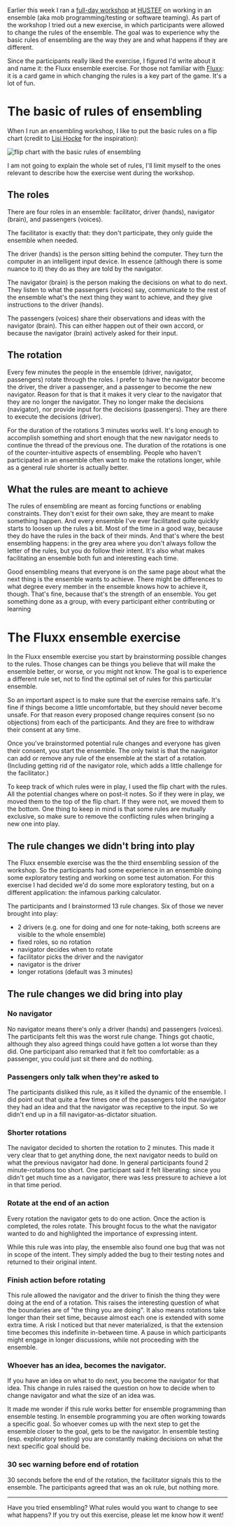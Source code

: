 <!--
.. title: The Fluxx ensemble exercise
.. slug: the-fluxx-ensemble-exercise
.. date: 2024-10-13
.. category: workshops
.. tags: ensembling, facilitation, teaching, workshop
.. type: text
.. previewimage: /images/2024/ensemble.jpg
.. description: The Fluxx ensemble exercise is an exercise in working in an ensemble, where the navigator can add or remove rules for the ensemble. The goal of the exercise is to experience why the basic rules of ensembling are the way they are and what happens if they are different.
-->

Earlier this week I ran a [full-day workshop](https://hustef.hu/joep_schuurkes_2024/) at [HUSTEF](https://hustef.hu/) on working in an ensemble (aka mob programming/testing or software teaming). As part of the workshop I tried out a new exercise, in which participants were allowed to change the rules of the ensemble. The goal was to experience why the basic rules of ensembling are the way they are and what happens if they are different.

Since the participants really liked the exercise, I figured I'd write about it and name it: the Fluxx ensemble exercise. For those not familiar with [Fluxx](https://www.looneylabs.com/games/fluxx): it is a card game in which changing the rules is a key part of the game. It's a lot of fun.

<!-- TEASER_END -->

# The basic of rules of ensembling

When I run an ensembling workshop, I like to put the basic rules on a flip chart (credit to [Lisi Hocke](https://www.lisihocke.com/) for the inspiration):

![flip chart with the basic rules of ensembling](/images/2024/ensemble.jpg)

I am not going to explain the whole set of rules, I'll limit myself to the ones relevant to describe how the exercise went during the workshop.

## The roles
There are four roles in an ensemble: facilitator, driver (hands), navigator (brain), and passengers (voices).

The facilitator is exactly that: they don't participate, they only guide the ensemble when needed. 

The driver (hands) is the person sitting behind the computer. They turn the computer in an intelligent input device. In essence (although there is some nuance to it) they do as they are told by the navigator.

The navigator (brain) is the person making the decisions on what to do next. They listen to what the passengers (voices) say, communicate to the rest of the ensemble what's the next thing they want to achieve, and they give instructions to the driver (hands).

The passengers (voices) share their observations and ideas with the navigator (brain). This can either happen out of their own accord, or because the navigator (brain) actively asked for their input.


## The rotation
Every few minutes the people in the ensemble (driver, navigator, passengers) rotate through the roles. I prefer to have the navigator become the driver, the driver a passenger, and a passenger to become the new navigator. Reason for that is that it makes it very clear to the navigator that they are no longer the navigator. They no longer make the decisions (navigator), nor provide input for the decisions (passengers). They are there to execute the decisions (driver).

For the duration of the rotations 3 minutes works well. It's long enough to accomplish something and short enough that the new navigator needs to continue the thread of the previous one. The duration of the rotations is one of the counter-intuitive aspects of ensembling. People who haven't participated in an ensemble often want to make the rotations longer, while as a general rule shorter is actually better.


## What the rules are meant to achieve
The rules of ensembling are meant as forcing functions or enabling constraints. They don't exist for their own sake, they are meant to make something happen. And every ensemble I've ever facilitated quite quickly starts to loosen up the rules a bit. Most of the time in a good way, because they do have the rules in the back of their minds. And that's where the best ensembling happens: in the grey area where you don't always follow the letter of the rules, but you do follow their intent. It's also what makes facilitating an ensemble both fun and interesting each time.

Good ensembling means that everyone is on the same page about what the next thing is the ensemble wants to achieve. There might be differences to what degree every member in the ensemble knows how to achieve it, though. That's fine, because that's the strength of an ensemble. You get something done as a group, with every participant either contributing or learning


# The Fluxx ensemble exercise

In the Fluxx ensemble exercise you start by brainstorming possible changes to the rules. Those changes can be things you believe that will make the ensemble better, or worse, or you might not know. The goal is to experience a different rule set, not to find the optimal set of rules for this particular ensemble.

So an important aspect is to make sure that the exercise remains safe. It's fine if things become a little uncomfortable, but they should never become unsafe. For that reason every proposed change requires consent (so no objections) from each of the participants. And they are free to withdraw their consent at any time.

Once you've brainstormed potential rule changes and everyone has given their consent, you start the ensemble. The only twist is that the navigator can add or remove any rule of the ensemble at the start of a rotation. (Including getting rid of the navigator role, which adds a little challenge for the facilitator.)

To keep track of which rules were in play, I used the flip chart with the rules. All the potential changes where on post-it notes. So if they were in play, we moved them to the top of the flip chart. If they were not, we moved them to the bottom. One thing to keep in mind is that some rules are mutually exclusive, so make sure to remove the conflicting rules when bringing a new one into play.


## The rule changes we didn't bring into play

The Fluxx ensemble exercise was the the third ensembling session of the workshop. So the participants had some experience in an ensemble doing some exploratory testing and working on some test automation. For this exercise I had decided we'd do some more exploratory testing, but on a different application: the infamous parking calculator.

The participants and I brainstormed 13 rule changes. Six of those we never brought into play:

- 2 drivers (e.g. one for doing and one for note-taking, both screens are visible to the whole ensemble)
- fixed roles, so no rotation
- navigator decides when to rotate
- facilitator picks the driver and the navigator
- navigator is the driver
- longer rotations (default was 3 minutes)


## The rule changes we did bring into play

### No navigator
No navigator means there's only a driver (hands) and passengers (voices). The participants felt this was the worst rule change. Things got chaotic, although they also agreed things could have gotten a lot worse than they did. One participant also remarked that it felt too comfortable: as a passenger, you could just sit there and do nothing.

### Passengers only talk when they're asked to
The participants disliked this rule, as it killed the dynamic of the ensemble. I did point out that quite a few times one of the passengers told the navigator they had an idea and that the navigator was receptive to the input. So we didn't end up in a fill navigator-as-dictator situation.

### Shorter rotations
The navigator decided to shorten the rotation to 2 minutes. This made it very clear that to get anything done, the next navigator needs to build on what the previous navigator had done. In general participants found 2 minute-rotations too short. One participant said it felt liberating: since you didn't get much time as a navigator, there was less pressure to achieve a lot in that time period.

### Rotate at the end of an action
Every rotation the navigator gets to do one action. Once the action is completed, the roles rotate. This brought focus to the what the navigator wanted to do and highlighted the importance of expressing intent.

While this rule was into play, the ensemble also found one bug that was not in scope of the intent. They simply added the bug to their testing notes and returned to their original intent.

### Finish action before rotating
This rule allowed the navigator and the driver to finish the thing they were doing at the end of a rotation. This raises the interesting question of what the boundaries are of "the thing you are doing". It also means rotations take longer than their set time, because almost each one is extended with some extra time. A risk I noticed but that never materialized, is that the extension time becomes this indefinite in-between time. A pause in which participants might engage in longer discussions, while not proceeding with the ensemble.

### Whoever has an idea, becomes the navigator.
If you have an idea on what to do next, you become the navigator for that idea. This change in rules raised the question on how to decide when to change navigator and what the size of an idea was.

It made me wonder if this rule works better for ensemble programming than ensemble testing. In ensemble programming you are often working towards a specific goal. So whoever comes up with the next step to get the ensemble closer to the goal, gets to be the navigator. In ensemble testing (esp. exploratory testing) you are constantly making decisions on what the next specific goal should 
be.

### 30 sec warning before end of rotation
30 seconds before the end of the rotation, the facilitator signals this to the ensemble. The participants agreed that was an ok rule, but nothing more.

---

Have you tried ensembling? What rules would you want to change to see what happens? If you try out this exercise, please let me know how it went!
